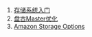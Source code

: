 1. [存储系统入门](https://community.emc.com/thread/176852)
2. [盘古Master优化](http://lingyun.aliyun.com/4/tech-pangu.html)
3. [Amazon Storage Options](http://media.amazonwebservices.com/AWS_Storage_Options.pdf)

